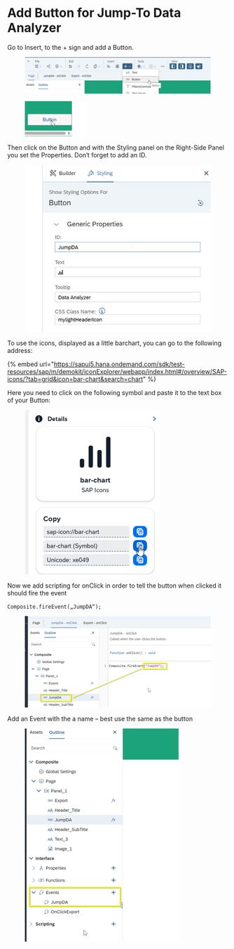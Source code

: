 # Add Button for Jump-To Data Analyzer

Go to Insert, to the + sign and add a Button.

<figure><img src="../.gitbook/assets/image (21).png" alt=""><figcaption></figcaption></figure>

<div align="left"><figure><img src="../.gitbook/assets/image (23).png" alt="" width="142"><figcaption></figcaption></figure></div>

Then click on the Button and with the Styling panel on the Right-Side Panel you set the Properties. Don‘t forget to add an ID.

<figure><img src="../.gitbook/assets/image (24).png" alt=""><figcaption></figcaption></figure>

To use the icons, displayed as a little barchart, you can go to the following address:

{% embed url="https://sapui5.hana.ondemand.com/sdk/test-resources/sap/m/demokit/iconExplorer/webapp/index.html#/overview/SAP-icons/?tab=grid&icon=bar-chart&search=chart" %}

Here you need to click on the following symbol and paste it  to the text box of your Button:

<figure><img src="../.gitbook/assets/image (25).png" alt=""><figcaption></figcaption></figure>

Now we add scripting for onClick in order to tell the button when clicked it should fire the event

```
Composite.fireEvent(„JumpDA“);
```

<figure><img src="../.gitbook/assets/image (26).png" alt=""><figcaption></figcaption></figure>

Add an Event with the a name – best use the same as the button

<div align="left"><figure><img src="../.gitbook/assets/image (28).png" alt="" width="351"><figcaption></figcaption></figure></div>
